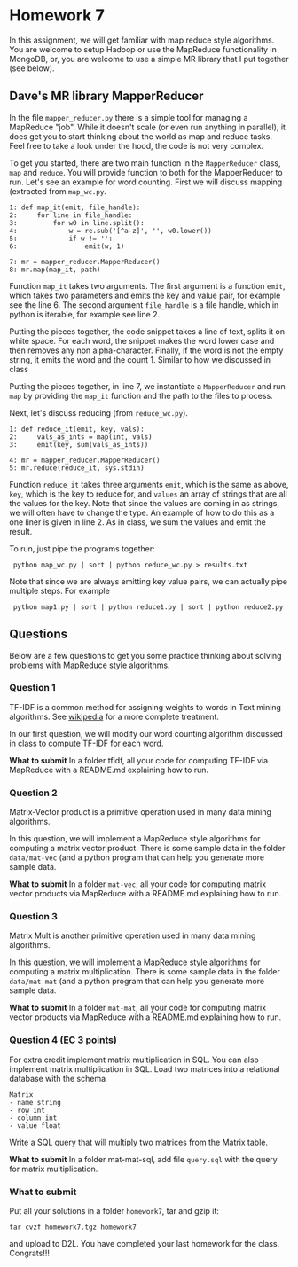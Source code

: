 # Homework 7

In this assignment, we will get familiar with map reduce style algorithms.
You are welcome to setup Hadoop or use the MapReduce functionality in MongoDB,
or, you are welcome to use a simple MR library that I put together (see below).

## Dave's MR library MapperReducer

In the file `mapper_reducer.py` there is a simple tool for managing a MapReduce
"job".  While it doesn't scale (or even run anything in parallel), it does get
you to start thinking about the world as map and reduce tasks.  Feel free to
take a look under the hood, the code is not very complex.

To get you started, there are two main function in the `MapperReducer` class,
`map` and `reduce`. You will provide function to both for the MapperReducer to
run.  Let's see an example for word counting.  First we will discuss mapping
(extracted from `map_wc.py`.

    1: def map_it(emit, file_handle):
    2:     for line in file_handle:
    3:         for w0 in line.split():
    4:             w = re.sub('[^a-z]', '', w0.lower())
    5:             if w != '':
    6:                 emit(w, 1)

    7: mr = mapper_reducer.MapperReducer()
    8: mr.map(map_it, path)

Function `map_it` takes two arguments.  The first argument is a function
`emit`, which takes two parameters and emits the key and value pair, for example
see the line 6.  The second argument `file_handle` is a file handle,
which in python is iterable, for example see line 2.

Putting the pieces together, the code snippet takes a line of text, splits it on
white space. For each word, the snippet makes the word lower case and then
removes any non alpha-character.  Finally, if the word is not the empty string,
it emits the word and the count 1.  Similar to how we discussed in class

Putting the pieces together, in line 7, we instantiate a `MapperReducer` and run
`map` by providing the `map_it` function and the path to the files to process.

Next, let's discuss reducing (from `reduce_wc.py`).

    1: def reduce_it(emit, key, vals):
    2:     vals_as_ints = map(int, vals)
    3:     emit(key, sum(vals_as_ints))

    4: mr = mapper_reducer.MapperReducer()
    5: mr.reduce(reduce_it, sys.stdin)

Function `reduce_it` takes three arguments `emit`, which is the same as above,
`key`, which is the key to reduce for, and `values` an array of strings that are
all the values for the key.  Note that since the values are coming in as
strings, we will often have to change the type.  An example of how to do this as
a one liner is given in line 2.  As in class, we sum the values and emit the
result.

To run, just pipe the programs together:

     python map_wc.py | sort | python reduce_wc.py > results.txt

Note that since we are always emitting key value pairs, we can actually pipe
multiple steps. For example

     python map1.py | sort | python reduce1.py | sort | python reduce2.py


## Questions

Below are a few questions to get you some practice thinking about solving
problems with MapReduce style algorithms.

### Question 1

TF-IDF is a common method for assigning weights to words in Text mining
algorithms.  See [wikipedia](https://en.wikipedia.org/wiki/Tf%E2%80%93idf) for a
more complete treatment.

In our first question, we will modify our word counting algorithm discussed in
class to compute TF-IDF for each word.

**What to submit** In a folder tfidf, all your code for computing TF-IDF via
MapReduce with a README.md explaining how to run.


### Question 2

Matrix-Vector product is a primitive operation used in many data mining
algorithms.

In this question, we will implement a MapReduce style algorithms for computing a
matrix vector product.  There is some sample data in the folder `data/mat-vec`
(and a python program that can help you generate more sample data.

**What to submit** In a folder `mat-vec`, all your code for computing matrix
vector products via MapReduce with a README.md explaining how to run.


### Question 3

Matrix Mult is another primitive operation used in many data mining algorithms.

In this question, we will implement a MapReduce style algorithms for computing a
matrix multiplication.  There is some sample data in the folder `data/mat-mat`
(and a python program that can help you generate more sample data.

**What to submit** In a folder `mat-mat`, all your code for computing matrix
vector products via MapReduce with a README.md explaining how to run.


### Question 4 (EC 3 points)

For extra credit implement matrix multiplication in SQL.  You can also implement
matrix multiplication in SQL.  Load two matrices into a relational database with
the schema

    Matrix
    - name string
    - row int
    - column int
    - value float

Write a SQL query that will multiply two matrices from the Matrix table.

**What to submit** In a folder mat-mat-sql, add file `query.sql` with the query
for matrix multiplication.

### What to submit

Put all your solutions in a folder `homework7`, tar and gzip it:

    tar cvzf homework7.tgz homework7

and upload to D2L. You have completed your last homework for the class.
Congrats!!!
